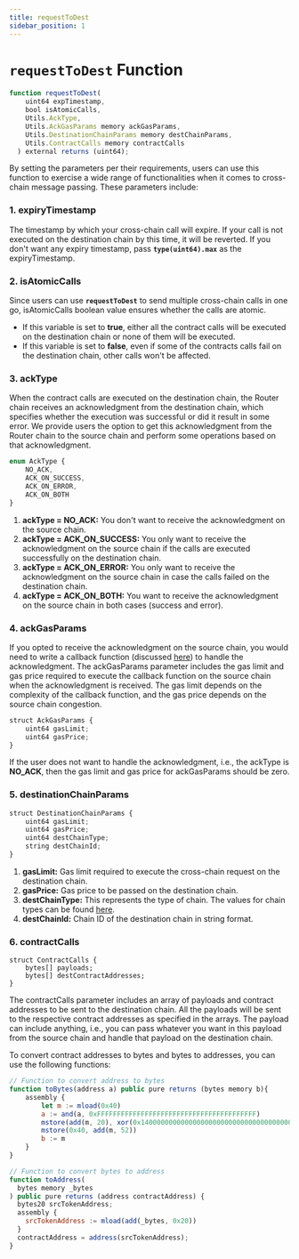 ```yaml
---
title: requestToDest
sidebar_position: 1
---
```


# `requestToDest` Function

```javascript
function requestToDest(
    uint64 expTimestamp,
    bool isAtomicCalls,
    Utils.AckType,
    Utils.AckGasParams memory ackGasParams,
    Utils.DestinationChainParams memory destChainParams,
    Utils.ContractCalls memory contractCalls
  ) external returns (uint64);
```
By setting the parameters per their requirements, users can use this function to exercise a wide range of functionalities when it comes to cross-chain message passing. These parameters include:
### 1. expiryTimestamp
The timestamp by which your cross-chain call will expire. If your call is not executed on the destination chain by this time, it will be reverted. If you don't want any expiry timestamp, pass **`type(uint64).max`** as the expiryTimestamp.

### 2. isAtomicCalls
Since users can use **`requestToDest`** to send multiple cross-chain calls in one go, isAtomicCalls boolean value ensures whether the calls are atomic.
  -  If this variable is set to **true**, either all the contract calls will be executed on the destination chain or none of them will be executed.
  -  If this variable is set to **false**, even if some of the contracts calls fail on the destination chain, other calls won't be affected.

### 3. ackType
When the contract calls are executed on the destination chain, the Router chain receives an acknowledgment from the destination chain, which specifies whether the execution was successful or did it result in some error. We provide users the option to get this acknowledgment from the Router chain to the source chain and perform some operations based on that acknowledgment.
  ```javascript
  enum AckType {
      NO_ACK,
      ACK_ON_SUCCESS,
      ACK_ON_ERROR,
      ACK_ON_BOTH
  }
  ```
  1.  **ackType = NO_ACK:** You don't want to receive the acknowledgment on the source chain.
  2.  **ackType = ACK_ON_SUCCESS:** You only want to receive the acknowledgment on the source chain if the calls are executed successfully on the destination chain.
  3.  **ackType = ACK_ON_ERROR:** You only want to receive the acknowledgment on the source chain in case the calls failed on the destination chain.
  4.  **ackType = ACK_ON_BOTH:** You want to receive the acknowledgment on the source chain in both cases (success and error).

### 4. ackGasParams
If you opted to receive the acknowledgment on the source chain, you would need to write a callback function (discussed [here](./handleCrossTalkAck)) to handle the acknowledgment. The ackGasParams parameter includes the gas limit and gas price required to execute the callback function on the source chain when the acknowledgment is received. The gas limit depends on the complexity of the callback function, and the gas price depends on the source chain congestion.

```javascript
struct AckGasParams {
    uint64 gasLimit;
    uint64 gasPrice;
}
```

If the user does not want to handle the acknowledgment, i.e., the ackType is **NO_ACK**, then the gas limit and gas price for ackGasParams should be zero.

### 5. destinationChainParams
```javascript
struct DestinationChainParams {
    uint64 gasLimit;
    uint64 gasPrice;
    uint64 destChainType;
    string destChainId;
}
```
1.  **gasLimit:** Gas limit required to execute the cross-chain request on the destination chain.
2.  **gasPrice:** Gas price to be passed on the destination chain.
3.  **destChainType:** This represents the type of chain. The values for chain types can be found [here](./chainTypes).
4.  **destChainId:** Chain ID of the destination chain in string format.

### 6. contractCalls
```
struct ContractCalls {
    bytes[] payloads;
    bytes[] destContractAddresses;
}
```

The contractCalls parameter includes an array of payloads and contract addresses to be sent to the destination chain. All the payloads will be sent to the respective contract addresses as specified in the arrays.  The payload can include anything, i.e., you can pass whatever you want in this payload from the source chain and handle that payload on the destination chain.

To convert contract addresses to bytes and bytes to addresses, you can use the following functions:
```javascript
// Function to convert address to bytes
function toBytes(address a) public pure returns (bytes memory b){
    assembly {
        let m := mload(0x40)
        a := and(a, 0xFFFFFFFFFFFFFFFFFFFFFFFFFFFFFFFFFFFFFFFF)
        mstore(add(m, 20), xor(0x140000000000000000000000000000000000000000, a))
        mstore(0x40, add(m, 52))
        b := m
    }
}

// Function to convert bytes to address
function toAddress(
  bytes memory _bytes
) public pure returns (address contractAddress) {
  bytes20 srcTokenAddress;
  assembly {
    srcTokenAddress := mload(add(_bytes, 0x20))
  }
  contractAddress = address(srcTokenAddress);
}
```